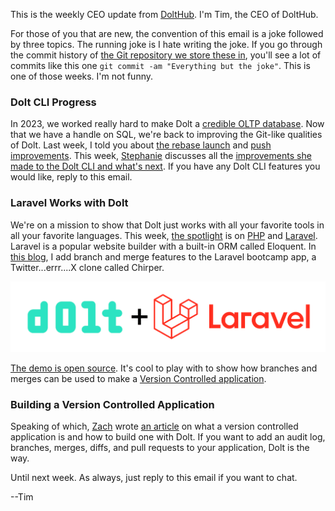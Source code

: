 This is the weekly CEO update from [DoltHub](https://www.dolthub.com/). I'm Tim, the CEO of DoltHub. 

For those of you that are new, the convention of this email is a joke followed by three topics. The running joke is I hate writing the joke. If you go through the commit history of [the Git repository we store these in](https://github.com/dolthub/weekly-updates), you'll see a lot of commits like this one `git commit -am "Everything but the joke"`. This is one of those weeks. I'm not funny.

### Dolt CLI Progress

In 2023, we worked really hard to make Dolt a [credible OLTP database](https://www.dolthub.com/blog/2023-05-05-dolt-1-dot-0/). Now that we have a handle on SQL, we're back to improving the Git-like qualities of Dolt. Last week, I told you about [the rebase launch](https://www.dolthub.com/blog/2024-01-03-announcing-dolt-rebase/) and [push improvements](https://www.dolthub.com/blog/2023-12-29-sql-server-push-support/). This week, [Stephanie](https://www.dolthub.com/team#stephanie) discusses all the [improvements she made to the Dolt CLI and what's next](https://www.dolthub.com/blog/2024-01-05-cli-new-years-resolutions/). If you have any Dolt CLI features you would like, reply to this email.

### Laravel Works with Dolt

We're on a mission to show that Dolt just works with all your favorite tools in all your favorite languages. This week, [the spotlight](https://www.dolthub.com/blog/2024-01-08-dolt-laravel/) is on [PHP](https://www.php.net/) and [Laravel](https://laravel.com/). Laravel is a popular website builder with a built-in ORM called Eloquent. In [this blog](https://www.dolthub.com/blog/2024-01-08-dolt-laravel/), I add branch and merge features to the Laravel bootcamp app, a Twitter...errr....X clone called Chirper. 

[![Dolt + Laravel](../images/dolt-laravel.png)](https://www.dolthub.com/blog/2024-01-08-dolt-laravel/)

[The demo is open source](https://github.com/dolthub/chirper). It's cool to play with to show how branches and merges can be used to make a [Version Controlled application](https://www.dolthub.com/blog/2024-01-08-version-controlled-application/). 

### Building a Version Controlled Application

Speaking of which, [Zach](https://www.dolthub.com/team#stephanie) wrote [an article](https://www.dolthub.com/blog/2024-01-08-version-controlled-application/) on what a version controlled application is and how to build one with Dolt. If you want to add an audit log, branches, merges, diffs, and pull requests to your application, Dolt is the way.

Until next week. As always, just reply to this email if you want to chat.

--Tim